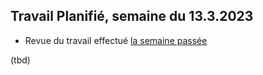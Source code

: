 ## Travail Planifié, semaine du 13.3.2023

- Revue du travail effectué [la semaine passée](Semaine7.md)

(tbd)